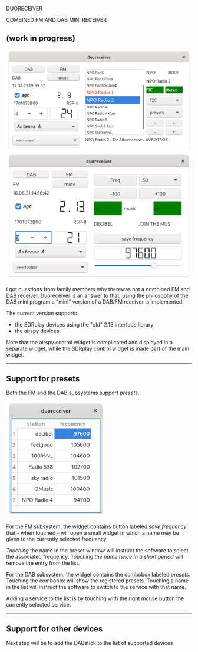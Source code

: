 DUORECEIVER

COMBINED FM AND DAB MINI RECEIVER

(work in progress)
---------------------------------------------------------------------------

![duoreceiver](/duoreceiver-1.png?raw=true)
![duoreceiver](/duoreceiver-2.png?raw=true)


I got questions from family members why therewas not a combined
FM and DAB receiver.
Duoreceiver is an answer to that, using the philosophy of the DAB mini
program a "mini" version of a DAB/FM receiver is implemented.

The current version supports 
 - the SDRplay devices using the "old" 2.13 interface library
 - the airspy devices. 

Note that the airspy control widget is complicated and displayed
in a separate widget, while the SDRplay control widget is made part
of the main widget.

------------------------------------------------------------------------
Support for presets
------------------------------------------------------------------------

Both the FM and the DAB subsystems support *presets*.

![duoreceiver](/duoreceiver-3.png?raw=true)

For the FM subsystem, the widget contains button labeled *save frequency*
that - when touched - will open a small widget in which a name may be
given to the currently selected frequency.

*Touching* the name in the preset window will instruct the software to
select the associated frequency. *Touching the name twice in a short period*
will remove the entry from the list.

For the DAB subsystem, the widget contains the combobox labeled *presets*.
Touching the combobox will show the registered presets.
Touching a name in the list will instruct the software to switch to the
service with that name.

Adding a service to the list is by touching with the right mouse button
the currently selected service.

-------------------------------------------------------------------------
Support for other devices
-------------------------------------------------------------------------

Next step will be to add the DABstick to the list of supported devices




